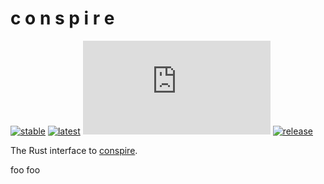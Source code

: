 # c o n s p i r e

[![stable](https://img.shields.io/badge/docs-stable-blue)](https://docs.rs/conspire)
[![latest](https://img.shields.io/badge/docs-latest-blue)](https://mrbuche.github.io/conspire.rs/latest)
[![license](https://img.shields.io/github/license/mrbuche/conspire.rs?color=blue)](https://github.com/mrbuche/conspire.rs?tab=GPL-3.0-1-ov-file#GPL-3.0-1-ov-file)
[![release](https://img.shields.io/crates/v/conspire?color=blue&label=release)](https://crates.io/crates/conspire)

The Rust interface to [conspire](https://mrbuche.github.io/conspire).

foo foo